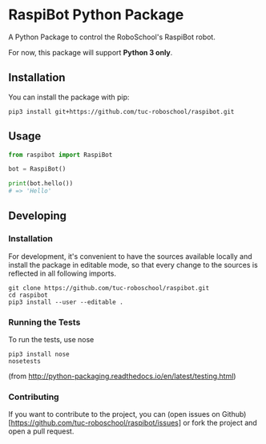 # RaspiBot Python Package

A Python Package to control the RoboSchool's RaspiBot robot.

For now, this package will support **Python 3 only**.

## Installation

You can install the package with pip:

```
pip3 install git+https://github.com/tuc-roboschool/raspibot.git
```

## Usage

```.py
from raspibot import RaspiBot

bot = RaspiBot()

print(bot.hello())
# => 'Hello'
```

## Developing

### Installation

For development, it's convenient to have the sources available locally and
install the package in editable mode, so that every change to the sources is
reflected in all following imports.

```
git clone https://github.com/tuc-roboschool/raspibot.git
cd raspibot
pip3 install --user --editable .
```

### Running the Tests

To run the tests, use nose

```
pip3 install nose
nosetests
```

(from http://python-packaging.readthedocs.io/en/latest/testing.html)


### Contributing

If you want to contribute to the project, you can (open issues on Github)[https://github.com/tuc-roboschool/raspibot/issues] or fork the project and open a pull request.
